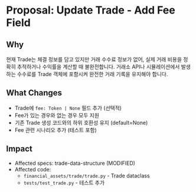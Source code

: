 # Proposal: Update Trade - Add Fee Field

## Why
현재 Trade는 체결 정보를 담고 있지만 거래 수수료 정보가 없어, 실제 거래 비용을 정확히 추적하거나 수익률을 계산할 때 불완전합니다. 거래소 API나 시뮬레이션에서 발생하는 수수료를 Trade 객체에 포함시켜 완전한 거래 기록을 유지해야 합니다.

## What Changes
- Trade에 `fee: Token | None` 필드 추가 (선택적)
- Fee가 있는 경우와 없는 경우 모두 지원
- 기존 Trade 생성 코드와의 하위 호환성 유지 (default=None)
- Fee 관련 시나리오 추가 (테스트 포함)

## Impact
- Affected specs: trade-data-structure (MODIFIED)
- Affected code:
  - `financial_assets/trade/trade.py` - Trade dataclass
  - `tests/test_trade.py` - 테스트 추가
